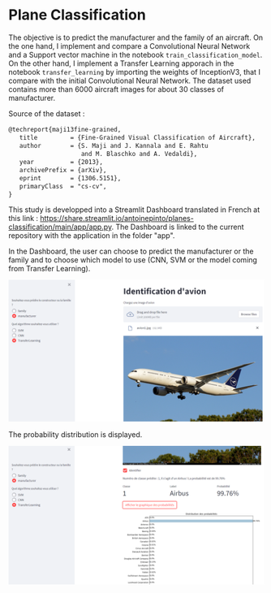 # Plane Classification

The objective is to predict the manufacturer and the family of an aircraft. On the one hand, I implement and compare a Convolutional Neural Network and a Support vector machine in the notebook `train_classification_model`. On the other hand, I implement a Transfer Learning apporach in the notebook `transfer_learning` by importing the weights of InceptionV3, that I compare with the initial Convolutional Neural Network. The dataset used contains more than 6000 aircraft images for about 30 classes of manufacturer.

Source of the dataset :

```
@techreport{maji13fine-grained,
   title         = {Fine-Grained Visual Classification of Aircraft},
   author        = {S. Maji and J. Kannala and E. Rahtu
                    and M. Blaschko and A. Vedaldi},
   year          = {2013},
   archivePrefix = {arXiv},
   eprint        = {1306.5151},
   primaryClass  = "cs-cv",
}
```

This study is developped into a Streamlit Dashboard translated in French at this link : https://share.streamlit.io/antoinepinto/planes-classification/main/app/app.py. The Dashboard is linked to the current repository with the application in the folder "app".

In the Dashboard, the user can choose to predict the manufacturer or the family and to choose which model to use (CNN, SVM or the model coming from Transfer Learning). 

![alt text](https://github.com/AntoinePinto/planes-classification/blob/main/images/screen1.png)

The probability distribution is displayed.

![alt text](https://github.com/AntoinePinto/planes-classification/blob/main/images/screen2.png)
